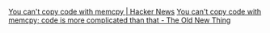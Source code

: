 
[You can't copy code with memcpy | Hacker News](https://news.ycombinator.com/item?id=29729931)
[You can't copy code with memcpy; code is more complicated than that - The Old New Thing](https://devblogs.microsoft.com/oldnewthing/20211229-00/?p=106061)
